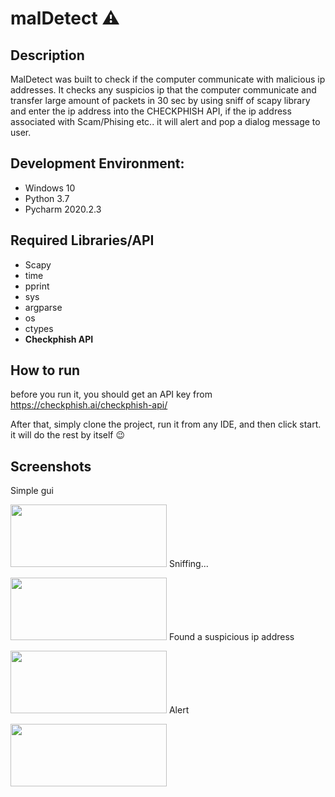 # malDetect ⚠️

## Description
MalDetect was built to check if the computer communicate with malicious ip addresses.
It checks any suspicios ip that the computer communicate and transfer large amount of packets in 30 sec by using sniff of scapy library
and enter the ip address into the CHECKPHISH API, if the ip address associated with Scam/Phising etc.. it will alert and pop a dialog message to user.
 
## Development Environment:
* Windows 10
* Python 3.7
* Pycharm 2020.2.3

## Required Libraries/API
* Scapy
* time
* pprint
* sys
* argparse
* os
* ctypes
* <b> Checkphish API </b>

## How to run
before you run it, you should get an API key from https://checkphish.ai/checkphish-api/ <p></p>
After that, simply clone the project, run it from any IDE, and then click start.
it will do the rest by itself 😉



## Screenshots
Simple gui <p></p>
<img src="https://github.com/gilad4591/malDetect/blob/master/Screenshots/ss1.jpg?raw=true" width = "250" height = "100" />
Sniffing... <p></p>
<img src="https://github.com/gilad4591/malDetect/blob/master/Screenshots/ss2.jpg?raw=true" width = "250" height = "100" />
Found a suspicious ip address <p></p>
<img src="https://github.com/gilad4591/malDetect/blob/master/Screenshots/ss4.jpg" width = "250" height = "100" />
Alert <p></p>
<img src="https://github.com/gilad4591/malDetect/blob/master/Screenshots/ss3.jpeg" width = "250" height = "100" />




